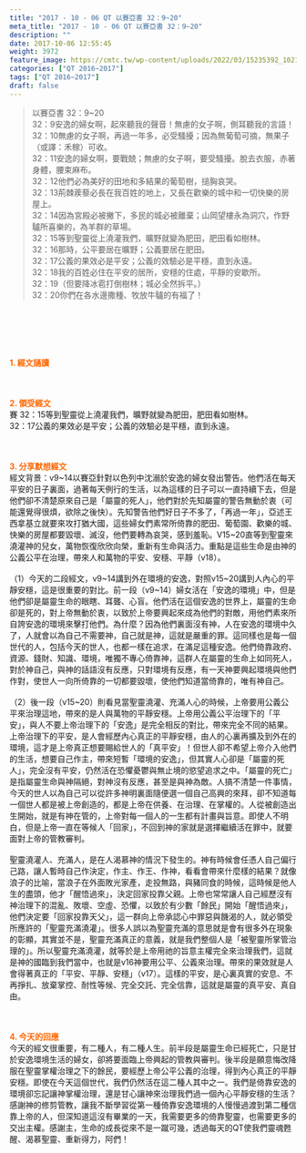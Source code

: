 ```yaml
---
title: "2017 - 10 - 06 QT 以賽亞書 32：9~20"
meta_title: "2017 - 10 - 06 QT 以賽亞書 32：9~20"
description: ""
date: 2017-10-06 12:55:45
weight: 3972
feature_image: https://cmtc.tw/wp-content/uploads/2022/03/15235392_10211799862337740_180693556567566654_o-1.webp
categories: ["QT 2016~2017"]
tags: ["QT 2016~2017"]
draft: false
---
```


<blockquote>以賽亞書 32：9~20<br />
32：9安逸的婦女啊，起來聽我的聲音！無慮的女子啊，側耳聽我的言語！<br />
32：10無慮的女子啊，再過一年多，必受騷擾；因為無葡萄可摘，無果子（或譯：禾稼）可收。<br />
32：11安逸的婦女啊，要戰兢；無慮的女子啊，要受騷擾。脫去衣服，赤著身體，腰束麻布。<br />
32：12他們必為美好的田地和多結果的葡萄樹，搥胸哀哭。<br />
32：13荊棘蒺藜必長在我百姓的地上，又長在歡樂的城中和一切快樂的房屋上。<br />
32：14因為宮殿必被撇下，多民的城必被離棄；山岡望樓永為洞穴，作野驢所喜樂的，為羊群的草場。<br />
32：15等到聖靈從上澆灌我們，曠野就變為肥田，肥田看如樹林。<br />
32：16那時，公平要居在曠野；公義要居在肥田。<br />
32：17公義的果效必是平安；公義的效驗必是平穩，直到永遠。<br />
32：18我的百姓必住在平安的居所，安穩的住處，平靜的安歇所。<br />
32：19（但要降冰雹打倒樹林；城必全然拆平。）<br />
32：20你們在各水邊撒種、牧放牛驢的有福了！</blockquote><br />
&nbsp;<br />
<br />
&nbsp;<br />
<br />
<span style="color: #ff6600;"><strong>1. </strong><strong>經文誦讀</strong></span><br />
<br />
<span style="color: #ff6600;"><strong> </strong></span><br />
<br />
<span style="color: #ff6600;"><strong>2. </strong><strong>領受經文<br />
</strong></span>賽 32：15等到聖靈從上澆灌我們，曠野就變為肥田，肥田看如樹林。<br />
32：17公義的果效必是平安；公義的效驗必是平穩，直到永遠。<br />
<br />
&nbsp;<br />
<br />
<span style="color: #ff6600;"><strong>3. 分享默想經文<br />
</strong></span>經文背景：v9~14以賽亞針對以色列中沈溺於安逸的婦女發出警告。他們活在每天平安的日子裏面，過著每天例行的生活，以為這樣的日子可以一直持續下去，但是他們卻不清楚原來自己是「屬靈的死人」，他們對於先知屬靈的警告無動於衷（可能還覺得很煩，欲除之後快）。先知警告他們好日子不多了，「再過一年」，亞述王西拿基立就要來攻打猶大國，這些婦女們素常所倚靠的肥田、葡萄園、歡樂的城、快樂的房屋都要毀壞、滅沒，他們要轉為哀哭，感到羞恥。V15~20直等到聖靈來澆灌神的兒女，萬物恢復欣欣向榮，重新有生命與活力。重點是這些生命是由神的公義公平在治理，帶來人和萬物的平安、安穩、平靜（v18）。<br />
<br />
（1）今天的二段經文，v9~14講到外在環境的安逸，對照v15~20講到人內心的平靜安穩，這是很重要的對比。前一段（v9~14）婦女活在「安逸的環境」中，但是他們卻是屬靈生命的眼瞎、耳聾、心盲。他們活在這個安逸的世界上，屬靈的生命卻是死的，對上帝無動於衷，以致於上帝要興起來成為他們的對敵，用他們素來所自誇安逸的環境來擊打他們。為什麼？因為他們裏面沒有神，人在安逸的環境中久了，人就會以為自己不需要神，自己就是神，這就是嚴重的罪。這同樣也是每一個世代的人，包括今天的世人，也都一樣在追求，在滿足這種安逸。他們倚靠政府、資源、錢財、知識、環境，唯獨不專心倚靠神，這群人在屬靈的生命上如同死人，對於神自己，與神的話語沒有反應，只對環境有反應，有一天神要興起環境與他們作對，使世人一向所倚靠的一切都要毀壞，使他們知道當倚靠的，唯有神自己。<br />
<br />
（2）後一段（v15~20）則看見當聖靈澆灌、充滿人心的時候，上帝要用公義公平來治理這地，帶來的是人與萬物的平靜安穩。上帝用公義公平治理下的「平安」，與人不要上帝治理下的「安逸」是完全相反的對比，帶來完全不同的結果。上帝治理下的平安，是人會經歷內心真正的平靜安穩，由人的心裏再擴及到外在的環境，這才是上帝真正想要賜給世人的「真平安」！但世人卻不希望上帝介入他們的生活，想要自己作主，帶來短暫「環境的安逸」，但其實人心卻是「屬靈的死人」，完全沒有平安，仍然活在恐懼憂鬱與無止境的慾望追求之中。「屬靈的死亡」是指屬靈生命與神隔絕，對神沒有反應，甚至是與神為敵。人搞不清楚一件事情，今天的世人以為自己可以從許多神明裏面隨便選一個自己高興的來拜，卻不知道每一個世人都是被上帝創造的，都是上帝在供養、在治理、在掌權的。人從被創造出生開始，就是有神在管的，上帝對每一個人的一生都有計畫與旨意。即使人不明白，但是上帝一直在等候人「回家」，不回到神的家就是選擇繼續活在罪中，就要面對上帝的管教審判。<br />
<br />
聖靈澆灌人、充滿人，是在人渴慕神的情況下發生的。神有時候會任憑人自己偏行己路，讓人暫時自己作決定，作主、作王、作神，看看會帶來什麼樣的結果？就像浪子的比喻，當浪子在外面敗光家產，走投無路，與豬同食的時候，這時候是他人生的盡頭，他才「醒悟過來」，決定回家投靠父親。上帝也常常讓人自己經歷沒有神治理下的混亂、敗壞、空虛、恐懼，以致於有少數「餘民」開始「醒悟過來」，他們決定要「回家投靠天父」，這一群向上帝承認心中罪惡與饑渴的人，就必領受所應許的「聖靈充滿澆灌」。很多人誤以為聖靈充滿的意思就是會有很多外在現象的彰顯，其實並不是，聖靈充滿真正的意義，就是我們整個人是「被聖靈所掌管治理的」。所以聖靈充滿澆灌，就等於是上帝用祂的旨意主權完全來治理我們，這就是神的國臨到我們當中，也就是v16神要用公平、公義來治理。帶來的果效就是人會得著真正的「平安、平靜、安穩」（v17）。這樣的平安，是心裏真實的安息、不再掙扎、放棄掌控、耐性等候、完全交託、完全信靠，這就是屬靈的真平安、真自由。<br />
<br />
&nbsp;<br />
<br />
<span style="color: #ff6600;"><strong>4. 今天的回應<br />
</strong></span>今天的經文很重要，有二種人，有二種人生。前半段是屬靈生命已經死亡，只是甘於安逸環境生活的婦女，卻將要面臨上帝興起的管教與審判。後半段是願意悔改降服在聖靈掌權治理之下的餘民，要經歷上帝公平公義的治理，得到內心真正的平靜安穩。即使在今天這個世代，我們仍然活在這二種人其中之一。我們是倚靠安逸的環境卻忘記讓神掌權治理，還是甘心讓神來治理我們過一個內心平靜安穩的生活？感謝神的修剪管教，讓我不斷學習從第一種倚靠安逸環境的人慢慢過渡到第二種信靠上帝的人，但深知道這沒有畢業的一天，我需要更多的倚靠聖靈，也需要更多的交出主權。感謝主，生命的成長從來不是一蹴可幾，透過每天的QT使我們靈魂甦醒、渴慕聖靈、重新得力，阿們！
        